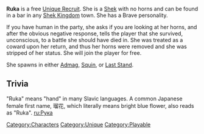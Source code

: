 **Ruka** is a free [Unique Recruit](Unique_Recruits.md "wikilink"). She is
a [Shek](Shek.md "wikilink") with no horns and can be found in a bar in any
[Shek Kingdom](03%20-%20Projects%20&%20Wikis/Kenshi/Kenshi%20Wiki/Kenshi%20Wiki%20Template/Shek_Kingdom.md "wikilink") town. She has a Brave
personality.

If you have human in the party, she asks if you are looking at her
horns, and after the obvious negative response, tells the player that
she survived, unconscious, to a battle she should have died in. She was
treated as a coward upon her return, and thus her horns were removed and
she was stripped of her status. She will join the player for free.

She spawns in either [Admag](Admag.md "wikilink"),
[Squin](Squin.md "wikilink"), or [Last Stand](Last_Stand.md "wikilink").

## Trivia

"Ruka" means "hand" in many Slavic languages. A common Japanese female
first name, 瑠花, which literally means bright blue flower, also reads
as "Ruka". [ru:Рука](ru:Рука "wikilink")

[Category:Characters](Category:Characters "wikilink")
[Category:Unique](Category:Unique "wikilink")
[Category:Playable](Category:Playable "wikilink")